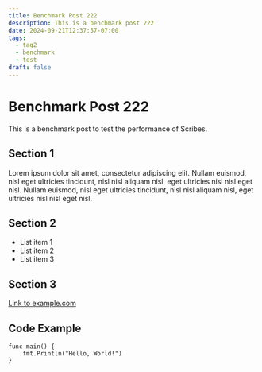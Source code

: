 ```yaml
---
title: Benchmark Post 222
description: This is a benchmark post 222
date: 2024-09-21T12:37:57-07:00
tags:
  - tag2
  - benchmark
  - test
draft: false
---
```


# Benchmark Post 222

This is a benchmark post to test the performance of Scribes.

## Section 1

Lorem ipsum dolor sit amet, consectetur adipiscing elit. Nullam
euismod, nisl eget ultricies tincidunt, nisl nisl aliquam nisl, eget
ultricies nisl nisl eget nisl. Nullam euismod, nisl eget ultricies
tincidunt, nisl nisl aliquam nisl, eget ultricies nisl nisl eget nisl.

## Section 2

- List item 1
- List item 2
- List item 3

## Section 3

[Link to example.com](https://example.com)

## Code Example

```
func main() {
    fmt.Println("Hello, World!")
}
```
